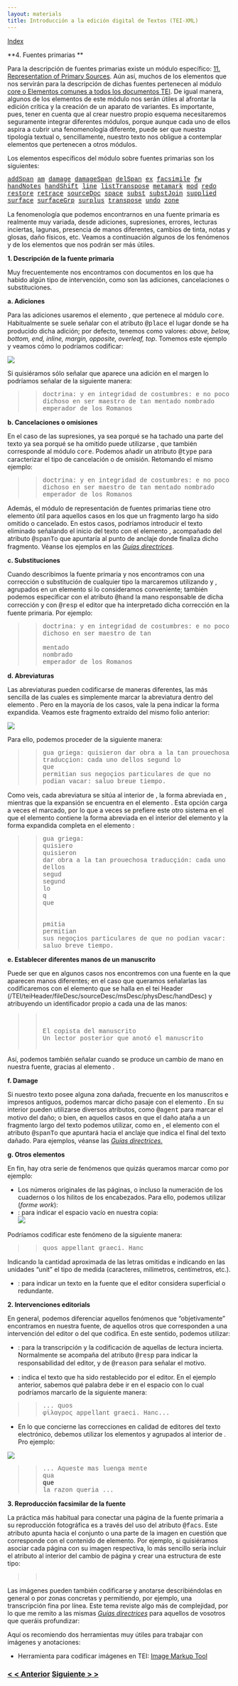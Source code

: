 ```yaml
---
layout: materials
title: Introducción a la edición digital de Textos (TEI-XML)
---
```


<a href="{{ site.url }}/materials/IntroTEI/index.html">Index</a>

**4\. Fuentes primarias **

Para la descripción de fuentes primarias existe un módulo específico: [11\. Representation of Primary Sources](http://www.tei-c.org/release/doc/tei-p5-doc/en/html/PH.html). Aún así, muchos de los elementos que nos servirán para la descripción de dichas fuentes pertenecen al módulo [core o Elementos comunes a todos los documentos TEI](http://www.tei-c.org/release/doc/tei-p5-doc/en/html/CO.html). De igual manera, algunos de los elementos de este módulo nos serán útiles al afrontar la edición crítica y la creación de un aparato de variantes. Es importante, pues, tener en cuenta que al crear nuestro propio esquema necesitaremos seguramente integrar diferentes módulos, porque aunque cada uno de ellos aspira a cubrir una fenomenología diferente, puede ser que nuestra tipología textual o, sencillamente, nuestro texto nos obligue a contemplar elementos que pertenecen a otros módulos.

Los elementos específicos del módulo sobre fuentes primarias son los siguientes:

<font face="courier new,courier,monospace">[addSpan](http://www.tei-c.org/release/doc/tei-p5-doc/es/html/ref-addSpan.html) [am](http://www.tei-c.org/release/doc/tei-p5-doc/es/html/ref-am.html) [damage](http://www.tei-c.org/release/doc/tei-p5-doc/es/html/ref-damage.html) [damageSpan](http://www.tei-c.org/release/doc/tei-p5-doc/es/html/ref-damageSpan.html) [delSpan](http://www.tei-c.org/release/doc/tei-p5-doc/es/html/ref-delSpan.html) [ex](http://www.tei-c.org/release/doc/tei-p5-doc/es/html/ref-ex.html) [facsimile](http://www.tei-c.org/release/doc/tei-p5-doc/es/html/ref-facsimile.html) [fw](http://www.tei-c.org/release/doc/tei-p5-doc/es/html/ref-fw.html) [handNotes](http://www.tei-c.org/release/doc/tei-p5-doc/es/html/ref-handNotes.html) [handShift](http://www.tei-c.org/release/doc/tei-p5-doc/es/html/ref-handShift.html) [line](http://www.tei-c.org/release/doc/tei-p5-doc/es/html/ref-line.html) [listTranspose](http://www.tei-c.org/release/doc/tei-p5-doc/es/html/ref-listTranspose.html) [metamark](http://www.tei-c.org/release/doc/tei-p5-doc/es/html/ref-metamark.html) [mod](http://www.tei-c.org/release/doc/tei-p5-doc/es/html/ref-mod.html) [redo](http://www.tei-c.org/release/doc/tei-p5-doc/es/html/ref-redo.html) [restore](http://www.tei-c.org/release/doc/tei-p5-doc/es/html/ref-restore.html) [retrace](http://www.tei-c.org/release/doc/tei-p5-doc/es/html/ref-retrace.html) [sourceDoc](http://www.tei-c.org/release/doc/tei-p5-doc/es/html/ref-sourceDoc.html) [space](http://www.tei-c.org/release/doc/tei-p5-doc/es/html/ref-space.html) [subst](http://www.tei-c.org/release/doc/tei-p5-doc/es/html/ref-subst.html) [substJoin](http://www.tei-c.org/release/doc/tei-p5-doc/es/html/ref-substJoin.html) [supplied](http://www.tei-c.org/release/doc/tei-p5-doc/es/html/ref-supplied.html) [surface](http://www.tei-c.org/release/doc/tei-p5-doc/es/html/ref-surface.html) [surfaceGrp](http://www.tei-c.org/release/doc/tei-p5-doc/es/html/ref-surfaceGrp.html) [surplus](http://www.tei-c.org/release/doc/tei-p5-doc/es/html/ref-surplus.html) [transpose](http://www.tei-c.org/release/doc/tei-p5-doc/es/html/ref-transpose.html) [undo](http://www.tei-c.org/release/doc/tei-p5-doc/es/html/ref-undo.html) [zone](http://www.tei-c.org/release/doc/tei-p5-doc/es/html/ref-zone.html)</font>

La fenomenología que podemos encontrarnos en una fuente primaria es realmente muy variada, desde adiciones, supresiones, errores, lecturas inciertas, lagunas, presencia de manos diferentes, cambios de tinta, notas y glosas, daño físicos, etc. Veamos a continuación algunos de los fenómenos y de los elementos que nos podrán ser más útiles.

**1\. Descripción de la fuente primaria**

Muy frecuentemente nos encontramos con documentos en los que ha habido algún tipo de intervención, como son las adiciones, cancelaciones o substituciones.

**a. Adiciones**

Para las adiciones usaremos el elemento [<font face="courier new,courier,monospace"><add></font>](http://www.tei-c.org/release/doc/tei-p5-doc/es/html/ref-add.html), que pertenece al módulo <font face="courier new,courier,monospace">core</font>. Habitualmente se suele señalar con el atributo <font face="courier new,courier,monospace">@place</font> el lugar donde se ha producido dicha adición; por defecto, tenemos como valores: _above, below, bottom, end, inline, margin, opposite, overleaf, top_. Tomemos este ejemplo y veamos cómo lo podríamos codificar:

![](http://susannalles.github.io/Web-TEI/img/adicion.png)

Si quisiéramos sólo señalar que aparece una adición en el margen lo podríamos señalar de la siguiente manera:

> > <font face="courier new,courier,monospace">doctrina: y en integridad de costumbres: e no poco dichoso en ser maestro de tan mentado <span style="color: #0003ff;"><add place="margin"></span>nombrado<span style="color: #0003ff;"></add></span> emperador de los Romanos</font>

**b. Cancelaciones o omisiones**

En el caso de las supresiones, ya sea porqué se ha tachado una parte del texto ya sea porqué se ha omitido puede utilizarse [<font face="courier new,courier,monospace"><del></font>](http://www.tei-c.org/release/doc/tei-p5-doc/es/html/ref-del.html), que también corresponde al módulo <font face="courier new,courier,monospace">core</font>. Podemos añadir un atributo <font face="courier new,courier,monospace">@type</font> para caracterizar el tipo de cancelación o de omisión. Retomando el mismo ejemplo: 

> > <font face="courier new,courier,monospace">doctrina: y en integridad de costumbres: e no poco dichoso en ser maestro de tan   <span style="color: #0003ff;"><del></span>mentado<span style="color: #0003ff;"></del>   <add place="margin"></span>nombrado<span style="color: #0003ff;"></add></span> emperador de los Romanos</font>

Además, el módulo de representación de fuentes primarias tiene otro elemento útil para aquellos casos en los que un fragmento largo ha sido omitido o cancelado. En estos casos, podríamos introducir el texto eliminado señalando el inicio del texto con el elemento [<font face="courier new,courier,monospace"><delSpan></font>](http://www.tei-c.org/release/doc/tei-p5-doc/es/html/ref-delSpan.html), acompañado del atributo <font face="courier new,courier,monospace">@spanTo</font> que apuntaría al punto de anclaje donde finaliza dicho fragmento. Véanse los ejemplos en las [_Guías directrices_](http://www.tei-c.org/release/doc/tei-p5-doc/en/html/examples-delSpan.html%20).

**c. Substituciones**

Cuando describimos la fuente primaria y nos encontramos con una corrección o substitución de cualquier tipo la marcaremos utilizando <font face="courier new,courier,monospace"><del></font> y <font face="courier new,courier,monospace"><add></font>, agrupados en un elemento [<font face="courier new,courier,monospace"><subst></font>](http://www.tei-c.org/release/doc/tei-p5-doc/es/html/ref-subst.html) si lo consideramos conveniente; también podemos especificar con el atributo <font face="courier new,courier,monospace">@hand</font> la mano responsable de dicha corrección y con <font face="courier new,courier,monospace">@resp</font> el editor que ha interpretado dicha corrección en la fuente primaria. Por ejemplo:

> > <font face="courier new,courier,monospace">doctrina: y en integridad de costumbres: e no poco dichoso en ser maestro de tan  
> > <span style="color: #0003ff;"><subst hand="#lector" resp="#SAT">  
> >           <del type="tachado"></span>mentado<span style="color: #0003ff;"></del>  
> >           <add place="margin"></span>nombrado<span style="color: #0003ff;"></add>  
> >         </subst></span> emperador de los Romanos</font>

**d. Abreviaturas**

Las abreviaturas pueden codificarse de maneras diferentes, las más sencilla de las cuales es simplemente marcar la abreviatura dentro del elemento [<font face="courier new,courier,monospace"><abbr></font>](http://www.tei-c.org/release/doc/tei-p5-doc/es/html/ref-abbr.html). Pero en la mayoría de los casos, vale la pena indicar la forma expandida. Veamos este fragmento extraído del mismo folio anterior: 

![](http://susannalles.github.io/Web-TEI/img/abbr.png)  

 Para ello, podemos proceder de la siguiente manera:

> > <font face="courier new,courier,monospace"><span style="color: #0003ff;"><p></span>gua griega: <span style="color: #0003ff;"><expan><abbr></span>quisiero<span style="color: #0003ff;"></abbr><ex></span>n<span style="color: #0003ff;"></ex></expan></span> dar obra a la tan prouechosa traducçion: cada uno dellos <span style="color: #0003ff;"><expan><abbr></span>segu<span style="color: #0003ff;"><ex></span>n<span style="color: #0003ff;"></ex></span>d<span style="color: #0003ff;"></abbr></expan></span> lo  
> > <span style="color: #0003ff;"><expan><abbr></span>q<span style="color: #0003ff;"></abbr><ex></span>ue<span style="color: #0003ff;"></ex></expan>  
> >         <expan><abbr></span>p<span style="background-color: #ffffff;"><span style="color: #0003ff;"></abbr><ex></span></span>er<span style="color: #0003ff;"></ex></span>miti<span style="color: #0003ff;"><abbr></span>a<span style="color: #0003ff;"></abbr><ex></span>n<span style="color: #0003ff;"></ex></expan></span> sus negoçios particulares de que no podian vacar: saluo breue <expan><span style="color: #0003ff;"><abbr></span>tie<span style="color: #0003ff;"><ex></span>m<span style="color: #0003ff;"></ex></span>po<span style="color: #0003ff;"></abbr></expan></span>. <span style="color: #0003ff;"></p></span></font>

 Como veis, cada abreviatura se sitúa al interior de [<font face="courier new,courier,monospace"><expan></font>](http://www.tei-c.org/release/doc/tei-p5-doc/es/html/ref-expan.html), la forma abreviada en <font face="courier new,courier,monospace"><abbr></font>, mientras que la expansión se encuentra en el elemento [<font face="courier new,courier,monospace"><ex></font>](http://www.tei-c.org/release/doc/tei-p5-doc/es/html/ref-ex.html). Esta opción carga a veces el marcado, por lo que a veces se prefiere este otro sistema en el que el elemento <font face="courier new,courier,monospace">[<choice>](http://www.tei-c.org/release/doc/tei-p5-doc/es/html/ref-choice.html)</font> contiene la forma abreviada en el interior del elemento <font face="courier new,courier,monospace"><abbr></font> y la forma expandida completa en el elemento <font face="courier new,courier,monospace"><expan></font>:

> > <font face="courier new,courier,monospace"> gua griega: <span style="color: #0003ff;"><choice>  
> >           <abbr></span>quisiero<span style="color: #0003ff;"></abbr>  
> >           <expan></span>quisieron<span style="color: #0003ff;"></expan>  
> >         </choice></span> dar obra a la tan prouechosa traducçión: cada uno dellos <span style="color: #0003ff;"><choice>  
> >           <abbr></span>segud<span style="color: #0003ff;"></abbr>  
> >           <expan></span>segund<span style="color: #0003ff;"></expan>  
> >         </choice></span> lo <span style="color: #0003ff;"><choice>  
> >          <abbr></span>q<span style="color: #0003ff;"></abbr>  
> >           <expan></span>que<span style="color: #0003ff;"></expan>  
> >         </choice>  
> >         <choice>  
> >           <abbr></span>pmitia<span style="color: #0003ff;"></abbr>  
> >           <expan></span>permitian<span style="color: #0003ff;"></expan>  
> >         </choice></span> sus negoçios particulares de que no podian vacar: saluo breve tiempo.</font>

**e. Establecer diferentes manos de un manuscrito**

 Puede ser que en algunos casos nos encontremos con una fuente en la que aparecen manos diferentes; en el caso que queramos señalarlas las codificaremos con el elemento [<font face="courier new,courier,monospace"><handNote></font>](http://www.tei-c.org/release/doc/tei-p5-doc/es/html/ref-handNote.html) que se halla en el tei Header (/TEI/teiHeader/fileDesc/sourceDesc/msDesc/physDesc/handDesc) y atribuyendo un identificador propio a cada una de las manos:

> > <font face="courier new,courier,monospace"><physDesc>  
> >     <handDesc>  
> >         <handNote xml:id="copista">El copista del manuscrito</handNote>  
> >         <handNote xml:id="Lector">Un lector posterior que anotó el manuscrito</handNote>  
> >     </handDesc>  
> > </physDesc></font>

Así, podemos también señalar cuando se produce un cambio de mano en nuestra fuente, gracias al elemento [<font face="courier new,courier,monospace"><handShift></font>](http://www.tei-c.org/release/doc/tei-p5-doc/es/html/ref-handShift.html).  

**f. Damage**

Si nuestro texto posee alguna zona dañada, frecuente en los manuscritos e impresos antiguos, podemos marcar dicho pasaje con el elemento [<font face="courier new,courier,monospace"><damage></font>](http://www.tei-c.org/release/doc/tei-p5-doc/es/html/ref-damage.html). En su interior pueden utilizarse diversos atributos, como <font face="courier new,courier,monospace">@agent</font> para marcar el motivo del daño; o bien, en aquellos casos en que el daño ataña a un fragmento largo del texto podemos utilizar, como en <font face="courier new,courier,monospace"><delSpan></font>, el elemento [<font face="courier new,courier,monospace"><damageSpan></font>](http://www.tei-c.org/release/doc/tei-p5-doc/es/html/ref-damageSpan.html) con el atributo <font face="courier new,courier,monospace">@spanTo</font> que apuntará hacia el anclaje que indica el final del texto dañado. Para ejemplos, véanse las [_Guías directrices._](http://www.tei-c.org/release/doc/tei-p5-doc/en/html/examples-damageSpan.html%20)

**g. Otros elementos**

En fin, hay otra serie de fenómenos que quizás queramos marcar como por ejemplo:  
- Los números originales de las páginas, o incluso la numeración de los cuadernos o los hilitos de los encabezados. Para ello, podemos utilizar [<font face="courier new,courier,monospace"><fw></font>](http://www.tei-c.org/release/doc/tei-p5-doc/es/html/ref-fw.html) (_forme work_):  
- [<font face="courier new,courier,monospace"><space></font>](http://www.tei-c.org/release/doc/tei-p5-doc/es/html/ref-space.html): para indicar el espacio vacío en nuestra copia:  
![](http://susannalles.github.io/Web-TEI/img/space.png)  

Podríamos codificar este fenómeno de la siguiente manera:  

> > <font face="courier new,courier,monospace">quos <span style="color: #0003ff;"><space quantity="10" unit="chars"/></span> appellant graeci. Hanc</font>

Indicando la cantidad aproximada de las letras omitidas e indicando en las unidades “unit” el tipo de medida (caracteres, milímetros, centímetros, etc.).  

- [<font face="courier new,courier,monospace"><surplus></font>](http://www.tei-c.org/release/doc/tei-p5-doc/es/html/ref-surplus.html): para indicar un texto en la fuente que el editor considera superficial o redundante.  

**2\. Intervenciones editorials**

 En general, podemos diferenciar aquellos fenómenos que “objetivamente” encontramos en nuestra fuente, de aquellos otros que corresponden a una intervención del editor o del que codifica. En este sentido, podemos utilizar:

- [<font face="courier new,courier,monospace"><unclear></font>](http://www.tei-c.org/release/doc/tei-p5-doc/es/html/ref-unclear.html): para la transcripción y la codificación de aquellas de lectura incierta. Normalmente se acompaña del atributo <font face="courier new,courier,monospace">@resp</font> para indicar la responsabilidad del editor, y de <font face="courier new,courier,monospace">@reason</font> para señalar el motivo.

- [<font face="courier new,courier,monospace"><supplied></font>](http://www.tei-c.org/release/doc/tei-p5-doc/es/html/ref-supplied.html): indica el texto que ha sido restablecido por el editor. En el ejemplo anterior, sabemos qué palabra debe ir en el espacio con lo cual podríamos marcarlo de la siguiente manera:

> > <font face="courier new,courier,monospace"> ... quos <span style="color: #0003ff;"><space quantity="10" unit="chars"/></span>  
> > <span style="color: #0003ff;"><supplied resp="#SAT"></span>φἱλαγρος<span style="color: #0003ff;"></supplied></span> appellant graeci. Hanc...</font>

- En lo que concierne las correcciones en calidad de editores del texto electrónico, debemos utilizar los elementos [<font face="courier new,courier,monospace"><sic></font>](http://www.tei-c.org/release/doc/tei-p5-doc/es/html/ref-sic.html) y [<font face="courier new,courier,monospace"><corr></font>](http://www.tei-c.org/release/doc/tei-p5-doc/es/html/ref-corr.html) agrupados al interior de <font face="courier new,courier,monospace"><choice></font>. Pro ejemplo:

![](http://susannalles.github.io/Web-TEI/img/corr.png)  

> > <font face="courier new,courier,monospace">... Aqueste mas luenga mente <span style="color: #0003ff;"><choice>  
> >           <sic></span>qua<span style="color: #0003ff;"></sic>  
> >           <corr resp="#SAT"><span style="color: #000000;">que</span></corr>  
> >         </choice></span> la razon queria ...  
> >   
> > </font>

**3\. Reproducción facsimilar de la fuente**

 La práctica más habitual para conectar una página de la fuente primaria a su reproducción fotográfica es a través del uso del atributo <font face="courier new,courier,monospace">@facs</font>. Este atributo apunta hacia el conjunto o una parte de la imagen en cuestión que corresponde con el contenido de elemento. Por ejemplo, si quisiéramos asociar cada página con su imagen respectiva, lo más sencillo sería incluir el atributo al interior del cambio de página y crear una estructura de este tipo:

> > <font face="courier new,courier,monospace"><span style="color: #0003ff;"><TEI xmlns="http://www.tei-c.org/ns/1.0">  
> >   <teiHeader></span>  
> > <!--... -->  
> > <span style="color: #0003ff;"></teiHeader>  
> >   
> > <text>  
> >     <body>  
> >         <pb facs="pagina1.png"/></span>  
> >         <!-- El texto de la página número 1-->  
> > <span style="color: #0003ff;"><pb facs="pagina2.png"/></span>  
> >       <!-- El texto de la página número 2-->  
> > <span style="color: #0003ff;"><body>  
> > <text></span></font>

Las imágenes pueden también codificarse y anotarse describiéndolas en general o por zonas concretas y permitiendo, por ejemplo, una transcripción fina por línea. Este tema reviste algo más de complejidad, por lo que me remito a las mismas [_Guías directrices_](http://www.tei-c.org/release/doc/tei-p5-doc/en/html/PH.html#PHFAX) para aquellos de vosotros que queráis profundizar: 

Aquí os recomiendo dos herramientas muy útiles para trabajar con imágenes y anotaciones:

- Herramienta para codificar imágenes en TEI: [Image Markup Tool](http://tapor.uvic.ca/~mholmes/image_markup/)

### [< < Anterior](6.3.html)         [Siguiente > >](7.1.html)